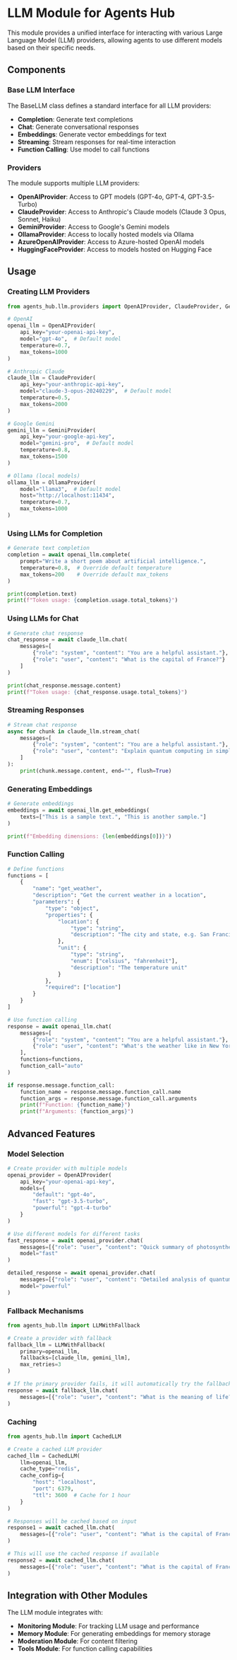 # LLM Module for Agents Hub

This module provides a unified interface for interacting with various Large Language Model (LLM) providers, allowing agents to use different models based on their specific needs.

## Components

### Base LLM Interface

The BaseLLM class defines a standard interface for all LLM providers:
- **Completion**: Generate text completions
- **Chat**: Generate conversational responses
- **Embeddings**: Generate vector embeddings for text
- **Streaming**: Stream responses for real-time interaction
- **Function Calling**: Use model to call functions

### Providers

The module supports multiple LLM providers:
- **OpenAIProvider**: Access to GPT models (GPT-4o, GPT-4, GPT-3.5-Turbo)
- **ClaudeProvider**: Access to Anthropic's Claude models (Claude 3 Opus, Sonnet, Haiku)
- **GeminiProvider**: Access to Google's Gemini models
- **OllamaProvider**: Access to locally hosted models via Ollama
- **AzureOpenAIProvider**: Access to Azure-hosted OpenAI models
- **HuggingFaceProvider**: Access to models hosted on Hugging Face

## Usage

### Creating LLM Providers

```python
from agents_hub.llm.providers import OpenAIProvider, ClaudeProvider, GeminiProvider, OllamaProvider

# OpenAI
openai_llm = OpenAIProvider(
    api_key="your-openai-api-key",
    model="gpt-4o",  # Default model
    temperature=0.7,
    max_tokens=1000
)

# Anthropic Claude
claude_llm = ClaudeProvider(
    api_key="your-anthropic-api-key",
    model="claude-3-opus-20240229",  # Default model
    temperature=0.5,
    max_tokens=2000
)

# Google Gemini
gemini_llm = GeminiProvider(
    api_key="your-google-api-key",
    model="gemini-pro",  # Default model
    temperature=0.8,
    max_tokens=1500
)

# Ollama (local models)
ollama_llm = OllamaProvider(
    model="llama3",  # Default model
    host="http://localhost:11434",
    temperature=0.7,
    max_tokens=1000
)
```

### Using LLMs for Completion

```python
# Generate text completion
completion = await openai_llm.complete(
    prompt="Write a short poem about artificial intelligence.",
    temperature=0.8,  # Override default temperature
    max_tokens=200    # Override default max_tokens
)

print(completion.text)
print(f"Token usage: {completion.usage.total_tokens}")
```

### Using LLMs for Chat

```python
# Generate chat response
chat_response = await claude_llm.chat(
    messages=[
        {"role": "system", "content": "You are a helpful assistant."},
        {"role": "user", "content": "What is the capital of France?"}
    ]
)

print(chat_response.message.content)
print(f"Token usage: {chat_response.usage.total_tokens}")
```

### Streaming Responses

```python
# Stream chat response
async for chunk in claude_llm.stream_chat(
    messages=[
        {"role": "system", "content": "You are a helpful assistant."},
        {"role": "user", "content": "Explain quantum computing in simple terms."}
    ]
):
    print(chunk.message.content, end="", flush=True)
```

### Generating Embeddings

```python
# Generate embeddings
embeddings = await openai_llm.get_embeddings(
    texts=["This is a sample text.", "This is another sample."]
)

print(f"Embedding dimensions: {len(embeddings[0])}")
```

### Function Calling

```python
# Define functions
functions = [
    {
        "name": "get_weather",
        "description": "Get the current weather in a location",
        "parameters": {
            "type": "object",
            "properties": {
                "location": {
                    "type": "string",
                    "description": "The city and state, e.g. San Francisco, CA"
                },
                "unit": {
                    "type": "string",
                    "enum": ["celsius", "fahrenheit"],
                    "description": "The temperature unit"
                }
            },
            "required": ["location"]
        }
    }
]

# Use function calling
response = await openai_llm.chat(
    messages=[
        {"role": "system", "content": "You are a helpful assistant."},
        {"role": "user", "content": "What's the weather like in New York?"}
    ],
    functions=functions,
    function_call="auto"
)

if response.message.function_call:
    function_name = response.message.function_call.name
    function_args = response.message.function_call.arguments
    print(f"Function: {function_name}")
    print(f"Arguments: {function_args}")
```

## Advanced Features

### Model Selection

```python
# Create provider with multiple models
openai_provider = OpenAIProvider(
    api_key="your-openai-api-key",
    models={
        "default": "gpt-4o",
        "fast": "gpt-3.5-turbo",
        "powerful": "gpt-4-turbo"
    }
)

# Use different models for different tasks
fast_response = await openai_provider.chat(
    messages=[{"role": "user", "content": "Quick summary of photosynthesis?"}],
    model="fast"
)

detailed_response = await openai_provider.chat(
    messages=[{"role": "user", "content": "Detailed analysis of quantum computing applications?"}],
    model="powerful"
)
```

### Fallback Mechanisms

```python
from agents_hub.llm import LLMWithFallback

# Create a provider with fallback
fallback_llm = LLMWithFallback(
    primary=openai_llm,
    fallbacks=[claude_llm, gemini_llm],
    max_retries=3
)

# If the primary provider fails, it will automatically try the fallbacks
response = await fallback_llm.chat(
    messages=[{"role": "user", "content": "What is the meaning of life?"}]
)
```

### Caching

```python
from agents_hub.llm import CachedLLM

# Create a cached LLM provider
cached_llm = CachedLLM(
    llm=openai_llm,
    cache_type="redis",
    cache_config={
        "host": "localhost",
        "port": 6379,
        "ttl": 3600  # Cache for 1 hour
    }
)

# Responses will be cached based on input
response1 = await cached_llm.chat(
    messages=[{"role": "user", "content": "What is the capital of France?"}]
)

# This will use the cached response if available
response2 = await cached_llm.chat(
    messages=[{"role": "user", "content": "What is the capital of France?"}]
)
```

## Integration with Other Modules

The LLM module integrates with:
- **Monitoring Module**: For tracking LLM usage and performance
- **Memory Module**: For generating embeddings for memory storage
- **Moderation Module**: For content filtering
- **Tools Module**: For function calling capabilities
